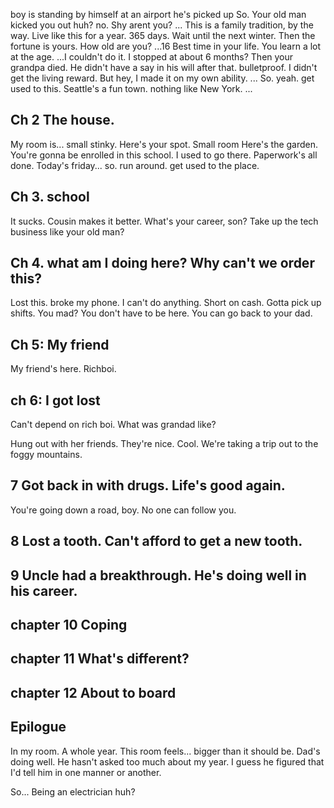 boy is standing by himself at an airport
he's picked up
So. Your old man kicked you out huh?
no.
Shy arent you?
...
This is a family tradition, by the way.
Live like this for a year. 365 days. Wait until the next winter.
Then the fortune is yours.
How old are you?
...16
Best time in your life. You learn a lot at the age.
...I couldn't do it. I stopped at about 6 months?
Then your grandpa died. He didn't have a say in his will after that. bulletproof.
I didn't get the living reward.
But hey, I made it on my own ability.
...
So. yeah. get used to this.
Seattle's a fun town. nothing like New York.
...
## Ch 2 The house.
My room is... small stinky.
Here's your spot.
Small room
Here's the garden.
You're gonna be enrolled in this school. I used to go there.
Paperwork's all done.
Today's friday... so. run around. get used to the place.

## Ch 3. school
It sucks. Cousin makes it better.
What's your career, son?
Take up the tech business like your old man?


## Ch 4. what am I doing here? Why can't we order this?
Lost this. broke my phone. I can't do anything.
Short on cash. Gotta pick up shifts.
You mad?
You don't have to be here. You can go back to your dad.

## Ch 5: My friend
My friend's here. Richboi.

## ch 6: I got lost
Can't depend on rich boi.
What was grandad like?

Hung out with her friends. They're nice. Cool. We're taking a trip out to the foggy mountains.


## 7 Got back in with drugs. Life's good again.
You're going down a road, boy. No one can follow you.

## 8 Lost a tooth. Can't afford to get a new tooth.
## 9 Uncle had a breakthrough. He's doing well in his career.

## chapter 10 Coping

## chapter 11 What's different?

## chapter 12 About to board

## Epilogue 
In my room. A whole year. This room feels... bigger than it should be.
Dad's doing well. He hasn't asked too much about my year. I guess he figured that I'd tell him in one manner or another.

So... Being an electrician huh?